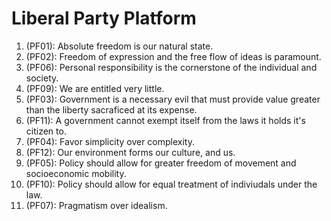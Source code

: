 # Liberal Party Platform
1. (PF01): Absolute freedom is our natural state.
1. (PF02): Freedom of expression and the free flow of ideas is paramount.
1. (PF06): Personal responsibility is the cornerstone of the individual and society.
1. (PF09): We are entitled very little.
1. (PF03): Government is a necessary evil that must provide value greater than the liberty sacraficed at its expense.
1. (PF11): A government cannot exempt itself from the laws it holds it's citizen to.
1. (PF04): Favor simplicity over complexity.
1. (PF12): Our environment forms our culture, and us.
1. (PF05): Policy should allow for greater freedom of movement and socioeconomic mobility.
1. (PF10): Policy should allow for equal treatment of indiviudals under the law.
1. (PF07): Pragmatism over idealism.
